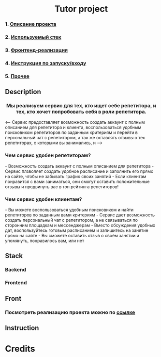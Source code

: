 <h1 align="center">Tutor project</h1>

### 1. [Описание проекта](#description)
### 2. [Используемый стек](#stack)
### 3. [Фронтенд-реализация](#front)
### 4. [Инструкция по запуску/входу](#instruction)
### 5. [Прочее](#credits)

## Description

<h3 align="center">
Мы реализуем сервис для тех, кто ищет себе репетитора, и тех, кто хочет попробовать себя в роли репетитора. 
</h3>

<-- Сервис предоставляет возможность создать аккаунт с полным описанием для репетитора и клиента, воспользоваться удобным поисковиком репетиторов по заданным критериям и перейти в персональный чат с репетитором, а так же оставлять отзывы о тех репетиторах, с которыми вы занимались, и -->

<h3> Чем сервис удобен репетиторам? </h3>
- Возможность создать аккаунт с полным описанием для репетитора
- Сервис плзволяет создать удобное расписание и заполнить его прямо на сайте, чтобы не забывать график своих занятий
- Если клиентам понравится с вами заниматься, они смогут оставить положительные отзывы и продвинуть вас в топ рейтинга репетиторов!

<h3> Чем сервис удобен клиентам? </h3>
- Вы можете воспользоваться удобным поисковиком и найти репетиторов по заданным вами критериям
- Сервис дает возможность создать персональный чат с репетитором, а не связываться по сторонним площадкам и мессенджерам
- Вместо обсуждения удобных дат, воспользуйтесь готовым расписанием и запишитесь на занятие прямо на сайте
- Вы сможете оставить отзыв о своём занятии и упомянуть, понравилось вам, или нет

## Stack

### Backend

### Frontend

## Front

### Посмотреть реализацию проекта можно по [ссылке]()


## Instruction



# Credits

